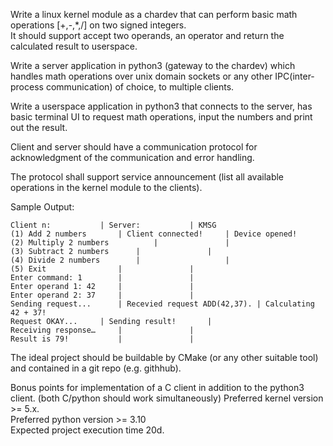 Write a linux kernel module as a chardev that can perform basic math operations 
[+,-,*,/] on two signed integers.  
It should support accept two operands, an operator and return the calculated result
to userspace.

Write a server application in python3 (gateway to the chardev) which handles math operations
over unix domain sockets or any other IPC(inter-process communication) of choice, to multiple clients.

Write a userspace application in python3 that connects to the server, has basic terminal UI
to request math operations, input the numbers and print out the result.

Client and server should have a communication protocol for acknowledgment 
of the communication and error handling. 

The protocol shall support service announcement (list all available operations 
in the kernel module to the clients).


Sample Output:
```
Client n:			| Server:			| KMSG
(1) Add 2 numbers		| Client connected!		| Device opened!
(2) Multiply 2 numbers  		| 				| 
(3) Subtract 2 numbers 		| 				| 
(4) Divide 2 numbers    	|	 				| 
(5) Exit				| 				| 
Enter command: 1		| 				| 
Enter operand 1: 42		| 				| 
Enter operand 2: 37		| 				| 
Sending request...		| Recevied request ADD(42,37). | Calculating 42 + 37!
Request OKAY...		| Sending result!		|
Receiving response…		| 				|	
Result is 79!			| 				|	
```

The ideal project should be buildable by CMake (or any other suitable tool) 
and contained in a git repo (e.g. githhub).  

Bonus points for implementation of a C client in addition to the python3 client.
(both C/python should work simultaneously)
Preferred kernel version >= 5.x.  
Preferred python version >= 3.10  
Expected project execution time 20d.
